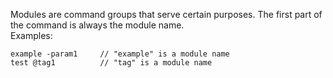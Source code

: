 Modules are command groups that serve certain purposes. The first part of the command is always the module name. <br>
Examples: <br>

```
example -param1     // "example" is a module name
test @tag1          // "tag" is a module name
```
